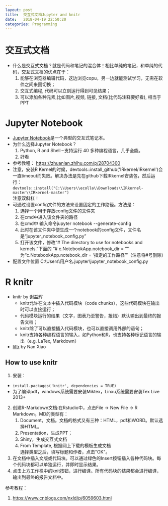```yaml
---
layout: post
title:  交互式文档Jupyter and knitr
date:   2018-04-19 22:50:20
categories: Programming
---
```



# 交互式文档
* 什么是交互式文档？就是代码和笔记的混合体！相比单纯的笔记，和单纯的代码，交互式文档的优点在于：
   1. 能够在浏览器编辑代码，这边浏览copu，另一边就能测试学习，无需在软件之间来回切换；
   2. 交互式编程, 代码可以立刻运行得到可见结果；
   3. 可以添加各种元素,比如图片,视频, 链接, 文档(比代码注释要好看), 相当于PPT

# Jupyter Notebook
* [Jupyter Notebook](http://jupyter.org/)是一个典型的交互式笔记本。
* 为什么选择Jupyter Notebook？
   1. Python, R and Shell···支持运行 40 多种编程语言，几乎全能。
   2. 好看
* 参考教程： https://zhuanlan.zhihu.com/p/28704300
* 注意，安装R Kernel的时候，devtools::install_github('IRkernel/IRkernel')会一直timeout而失败。解决办法是先在github下载IRkernel安装包，然后运行：  
`devtools::install("C:\\Users\\ecolla\\Downloads\\IRkernel-master\\IRkernel-master")`  
注意双斜杠！
* 可通过设置config文件的方法来设置固定的工作路径。方法是：
   1. 选择一个用于存放config文件的文件夹
   2.  在cmd中进入该文件夹的路径
   3. 在cmd中 输入​命令jupyter notebook --generate-config
   4. 此时在该文件夹中便生成一个notebook的config文件​，文件名是“jupyter_notebook_config.py”
   5. 打开该文件，修改“# The directory to use for notebooks and kernels.”下面的 “# c.NotebookApp.notebook_dir = ””​为“c.NotebookApp.notebook_dir = ‘指定的工作路径’”​（注意将#号删除）
* 配置文件位置 C:\Users\用户名.jupyter\jupyter_notebook_config.py


# R knitr
* knitr by 谢益辉
   * knitr允许在文本中插入代码模块（code chunks），这些代码模块在输出时可以直接运行；
   * 代码模块运行的结果（文字，图表乃至警告，报错）默认输出到最终的报告文档；
   * knitr除了可以直接插入代码模块，也可以直接调用外部的语句；
   * knitr支持各种编程语言的输入，如Python和R，也支持各种标记语言的输出（e.g. LaTex, Markdown）
* [liftr](https://liftr.me/) by Nan Xiao

## How to use knitr

1. 安装：
  * `install.packages('knitr', dependencies = TRUE)`
  * 为了编译pdf，windows系统需要安装Miktex，Linxu系统需要安装Tex Live 2013+
2. 创建R-Markdown文档:在Rstudio中，点击File -> New File -> R Markdown。MD的类型有：
   1. Document，文档。文档的格式又有三种：HTML，pdf和WORD。默认选择HTML。
   2. Presentation，生成PPT；
   3. Shiny，生成交互式文档
   4. From Template, 根据网上下载的模板生成文档  
选择类型之后，填写标题和作者，点击"OK"。
3. 在文档中插入文版或代码块。可以通过绿色的Insert按钮插入各种代码块。每个代码块都可以单独运行，并即时显示结果。
4. 点击上方工作栏中的knit按钮，进行编译。所有代码块的结果都会进行编译，输出到最终的报告文档中。


参考教程：
1. https://www.cnblogs.com/nxld/p/6059603.html
